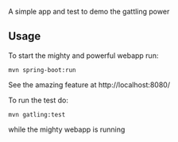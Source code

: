 A simple app and test to demo the gattling power

## Usage

To start the mighty and powerful webapp run: 

`mvn spring-boot:run` 
 
See the amazing feature at http://localhost:8080/

To run the test do:

`mvn gatling:test` 

while the mighty webapp is running